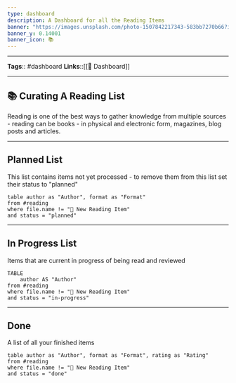 ```yaml
---
type: dashboard
description: A Dashboard for all the Reading Items
banner: "https://images.unsplash.com/photo-1507842217343-583bb7270b66?ixlib=rb-1.2.1&ixid=MnwxMjA3fDB8MHxwaG90by1wYWdlfHx8fGVufDB8fHx8&auto=format&fit=crop&w=1590&q=80"
banner_y: 0.14001
banner_icon: 📚
---
```


---
**Tags**:: #dashboard
**Links**::[[📰 Dashboard]]

---

## 📚 Curating A Reading List
Reading is one of the best ways to gather knowledge from multiple sources - reading can be books - in physical and electronic form, magazines, blog posts and articles.

---

## Planned List
This list contains items not yet processed - to remove them from this list set their status to "planned"
```dataview
table author as "Author", format as "Format"
from #reading
where file.name != "📙 New Reading Item"
and status = "planned"
```

---

## In Progress List
Items that are current in progress of being read and reviewed
```dataview
TABLE
	author AS "Author"
from #reading
where file.name != "📙 New Reading Item"
and status = "in-progress"
```

---

## Done
A list of all your finished items
```dataview
table author as "Author", format as "Format", rating as "Rating"
from #reading
where file.name != "📙 New Reading Item"
and status = "done"
```
